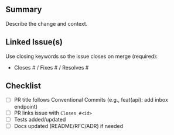 ## Summary
Describe the change and context.

## Linked Issue(s)
Use closing keywords so the issue closes on merge (required):
- Closes #<id> / Fixes #<id> / Resolves #<id>

## Checklist
- [ ] PR title follows Conventional Commits (e.g., feat(api): add inbox endpoint)
- [ ] PR links issue with `Closes #<id>`
- [ ] Tests added/updated
- [ ] Docs updated (README/RFC/ADR) if needed
